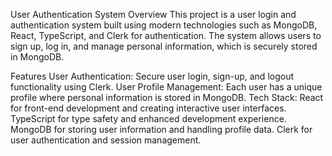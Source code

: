 User Authentication System
Overview
This project is a user login and authentication system built using modern technologies such as MongoDB, React, TypeScript, and Clerk for authentication. The system allows users to sign up, log in, and manage personal information, which is securely stored in MongoDB.

Features
User Authentication: Secure user login, sign-up, and logout functionality using Clerk.
User Profile Management: Each user has a unique profile where personal information is stored in MongoDB.
Tech Stack:
React for front-end development and creating interactive user interfaces.
TypeScript for type safety and enhanced development experience.
MongoDB for storing user information and handling profile data.
Clerk for user authentication and session management.

